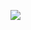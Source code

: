 ![](https://github.com/Dani-ITB24/Proyecto-Final/blob/4ee70046b11d4fb56a7fc04c6cf76312beaec8d4/Documentos/Grupo%201/A05%20-%20Configuraci%C3%B3n%20de%20Seguridad%20Incorrecta/Assets/arp-a.png)
